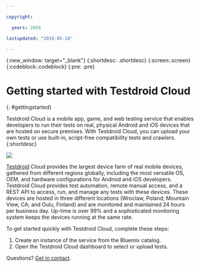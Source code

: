 ```yaml
---

copyright:

  years: 2016

lastupdated: "2016-05-16"

---
```


{:new_window: target="_blank"}
{:shortdesc: .shortdesc}
{:screen:.screen}
{:codeblock:.codeblock}
{:pre: .pre}

# Getting started with Testdroid Cloud
{: #gettingstarted} 

Testdroid Cloud is a mobile app, game, and web testing service that enables developers to run their tests on real, physical Android and iOS devices that are hosted on secure premises. With Testdroid Cloud, you can upload your own tests or use built-in, script-free compatibility tests and crawlers.
{:shortdesc}

![](http://docs.testdroid.com/assets/logos/Testdroid_CLOUD_logo-HORIZONTAL_800px.png)

[Testdroid](http://bitbar.com/testing/) Cloud provides the largest device farm of real mobile devices, gathered from different regions globally, including the most versatile OS, OEM, and hardware configurations for Android and iOS developers. Testdroid Cloud provides test automation, remote manual access, and a REST API to access, run, and manage any tests with these devices. These devices are hosted in three different locations (Wroclaw, Poland; Mountain View, CA; and Oulu, Finland) and are monitored and maintained 24 hours per business day. Up-time is over 99% and a sophisticated monitoring system keeps the devices running at the same rate. 

To get started quickly with Testdroid Cloud, complete these steps:

1. Create an instance of the service from the Bluemix catalog.
2. Open the Testdroid Cloud dashboard to select or upload tests.

Questions?  <a href="mailto:info@bitbar.com?Subject=Question from Bluemix" target="_top">Get in contact</a>.

<!-- Related links moved to toc file:
# Related Links
{: #rellinks notoc}

## Tutorials and Samples
{: #samples}
* [How to Get Started with Appium](http://bitbar.com/37-things-you-should-know-about-appium/)
* [Calabash Tutorial for Mobile App Testing](http://bitbar.com/calabash-tutorial-for-mobile-app-testing/)
* [Getting Started with EarlGrey for iOS App Testing](http://bitbar.com/how-to-get-started-with-earlgrey-ios-functional-ui-testing-framework/)
* [How to Use Espresso for Android App Testing](http://bitbar.com/how-to-use-espresso-v2-0-with-testdroid-cloud-devices/)
* [Top 5 Android Test Automation Frameworks](http://bitbar.com/top-5-android-testing-frameworks-with-examples/)

## API Reference
{: #api}
* [Testdroid REST API](http://docs.testdroid.com/testdroid-cloud-integration/api/)
* [Testdroid Samples](https://github.com/bitbar/testdroid-samples)

# Related Links
{: #rellinks notoc}

* [Mobile App Testing with Testdroid](http://bitbar.com/testing/)
* [Testdroid Community Portal](http://bitbar.com/testing/blog/)
-->
